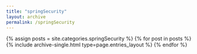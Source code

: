 ```yaml
---
title: "springSecurity"
layout: archive
permalink: /springSecurity
---
```



{% assign posts = site.categories.springSecurity %}
{% for post in posts %} {% include archive-single.html type=page.entries_layout %} {% endfor %}